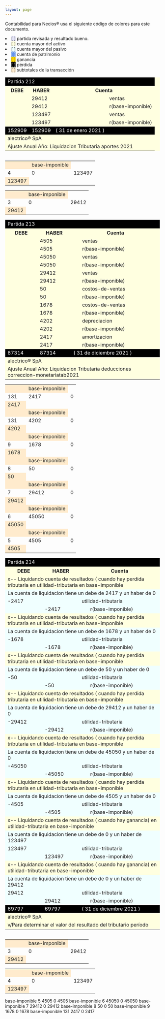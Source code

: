 ```yaml
--- 
layout: page
--- 
```


Contabilidad para Necios® usa el siguiente código de colores para este documento.
<li><span style='background-color: lavender'>[    ]</span> partida revisada y resultado bueno. </li>
<li><span style='background-color: lightyellow'>[    ]</span> cuenta mayor del activo </li>
<li><span style='background-color: azure'>[    ]</span> cuenta mayor del pasivo </li>
<li><span style='color: white; background-color: cornflowerblue'>[    ]</span> cuenta de patrimonio </li>
<li><span style='background-color: gold'>[    ]</span> ganancia </li>
<li><span style='color: white; background-color: black'>[    ]</span> pérdida </li>
<li><span style='background-color: blanchedalmond'>[    ]</span> subtotales de la transacción </li>
<table style='background-color: lightyellow' ><tbody>
<tr style='color: white; background-color: black'><td colspan='9'> Partida 212</td></tr>
<tr><th>DEBE</th><th> HABER </th> <th colspan='6'> Cuenta </th></tr>
<tr><td></td> <td>29412</td><td> </td><td colspan='5'>ventas</td></tr>
<tr><td></td> <td> 29412</td><td> </td><td colspan='5'>  r(base-imponible) </td></tr>
<tr><td></td> <td>123497</td><td> </td><td colspan='5'>ventas</td></tr>
<tr><td></td> <td> 123497</td><td> </td><td colspan='5'>  r(base-imponible) </td></tr>
<tr style='color: white; background-color: black'> <td> 152909</td><td> 152909</td><td colspan='3'>( 31 de enero	2021	 ) </td></tr>
<tr><td colspan='9'>alectrico® SpA</td></tr>
<tr><td colspan='9'>Ajuste Anual Año: Liquidacion Tributaria aportes 2021</td></tr>
<table><tbody> 
<table>
<tr style='background-color: blanchedalmond'><td> </td><td>base-imponible</td></tr>
<tr> <td> 4</td> <td>0</td><td> 123497</td></tr>
<tr style='background-color: blanchedalmond'><td>123497</td></tr>
</table>
<table>
<tr style='background-color: blanchedalmond'><td> </td><td>base-imponible</td></tr>
<tr> <td> 3</td> <td>0</td><td> 29412</td></tr>
<tr style='background-color: blanchedalmond'><td>29412</td></tr>
</table>
<table style='background-color: lightyellow' ><tbody>
<tr style='color: white; background-color: black'><td colspan='9'> Partida 213</td></tr>
<tr><th>DEBE</th><th> HABER </th> <th colspan='6'> Cuenta </th></tr>
<tr><td></td><td>4505</td><td></td><td>ventas</td></tr>
<tr><td></td><td>4505</td><td></td><td> r(base-imponible)  </td></tr>
<tr><td></td><td>45050</td><td></td><td>ventas</td></tr>
<tr><td></td><td>45050</td><td></td><td> r(base-imponible)  </td></tr>
<tr><td></td><td>29412</td><td></td><td>ventas</td></tr>
<tr><td></td><td>29412</td><td></td><td> r(base-imponible)  </td></tr>
<tr><td></td><td>50</td><td></td><td>costos-de-ventas</td></tr>
<tr><td></td><td>50</td><td></td><td> r(base-imponible)  </td></tr>
<tr><td></td><td>1678</td><td></td><td>costos-de-ventas</td></tr>
<tr><td></td><td>1678</td><td></td><td> r(base-imponible)  </td></tr>
<tr><td></td><td>4202</td><td></td><td>depreciacion</td></tr>
<tr><td></td><td>4202</td><td></td><td> r(base-imponible)  </td></tr>
<tr><td></td><td>2417</td><td></td><td>amortizacion</td></tr>
<tr><td></td><td>2417</td><td></td><td> r(base-imponible)  </td></tr>
<tr style='color: white; background-color: black'> <td> 87314</td><td> 87314</td><td colspan='3'>( 31 de diciembre	2021	 ) </td></tr>
<tr><td colspan='9'>alectrico® SpA</td></tr>
<tr><td colspan='9'>Ajuste Anual Año: Liquidacion Tributaria deducciones correccion-monetariatab2021</td></tr>
<table><tbody> 
<tr  style='background-color: blanchedalmond'><td></td><td> base-imponible</td></tr>
<tr> <td> 131</td> <td>2417</td> <td>0</td></tr>
<tr style='background-color: blanchedalmond'><td>2417</td></tr>
<tr  style='background-color: blanchedalmond'><td></td><td> base-imponible</td></tr>
<tr> <td> 131</td> <td>4202</td> <td>0</td></tr>
<tr style='background-color: blanchedalmond'><td>4202</td></tr>
<tr  style='background-color: blanchedalmond'><td></td><td> base-imponible</td></tr>
<tr> <td> 9</td> <td>1678</td> <td>0</td></tr>
<tr style='background-color: blanchedalmond'><td>1678</td></tr>
<tr  style='background-color: blanchedalmond'><td></td><td> base-imponible</td></tr>
<tr> <td> 8</td> <td>50</td> <td>0</td></tr>
<tr style='background-color: blanchedalmond'><td>50</td></tr>
<tr  style='background-color: blanchedalmond'><td></td><td> base-imponible</td></tr>
<tr> <td> 7</td> <td>29412</td> <td>0</td></tr>
<tr style='background-color: blanchedalmond'><td>29412</td></tr>
<tr  style='background-color: blanchedalmond'><td></td><td> base-imponible</td></tr>
<tr> <td> 6</td> <td>45050</td> <td>0</td></tr>
<tr style='background-color: blanchedalmond'><td>45050</td></tr>
<tr  style='background-color: blanchedalmond'><td></td><td> base-imponible</td></tr>
<tr> <td> 5</td> <td>4505</td> <td>0</td></tr>
<tr style='background-color: blanchedalmond'><td>4505</td></tr>
<table style='background-color: lightyellow' ><tbody>
<tr style='color: white; background-color: black'><td colspan='9'> Partida 214</td></tr>
<tr><th>DEBE</th><th> HABER </th> <th colspan='6'> Cuenta </th></tr>
<tr><td colspan='6'>x-- Liquidando cuenta de resultados ( cuando hay perdida tributaria en utilidad-tributaria en base-imponible</td></tr>
<tr style='background-color: azure'><td colspan='6'>La cuenta de liquidacion tiene un debe de 	2417 y un haber de 	0</td></tr>
<tr style='background-color: azure'><td> -2417</td><td></td><td colspan='2'>utilidad-tributaria</td></tr>
<tr style='background-color: azure'><td> </td><td>-2417</td><td></td><td> r(base-imponible) </td></tr>
<tr><td colspan='6'>x-- Liquidando cuenta de resultados ( cuando hay perdida tributaria en utilidad-tributaria en base-imponible</td></tr>
<tr style='background-color: azure'><td colspan='6'>La cuenta de liquidacion tiene un debe de 	1678 y un haber de 	0</td></tr>
<tr style='background-color: azure'><td> -1678</td><td></td><td colspan='2'>utilidad-tributaria</td></tr>
<tr style='background-color: azure'><td> </td><td>-1678</td><td></td><td> r(base-imponible) </td></tr>
<tr><td colspan='6'>x-- Liquidando cuenta de resultados ( cuando hay perdida tributaria en utilidad-tributaria en base-imponible</td></tr>
<tr style='background-color: azure'><td colspan='6'>La cuenta de liquidacion tiene un debe de 	50 y un haber de 	0</td></tr>
<tr style='background-color: azure'><td> -50</td><td></td><td colspan='2'>utilidad-tributaria</td></tr>
<tr style='background-color: azure'><td> </td><td>-50</td><td></td><td> r(base-imponible) </td></tr>
<tr><td colspan='6'>x-- Liquidando cuenta de resultados ( cuando hay perdida tributaria en utilidad-tributaria en base-imponible</td></tr>
<tr style='background-color: azure'><td colspan='6'>La cuenta de liquidacion tiene un debe de 	29412 y un haber de 	0</td></tr>
<tr style='background-color: azure'><td> -29412</td><td></td><td colspan='2'>utilidad-tributaria</td></tr>
<tr style='background-color: azure'><td> </td><td>-29412</td><td></td><td> r(base-imponible) </td></tr>
<tr><td colspan='6'>x-- Liquidando cuenta de resultados ( cuando hay perdida tributaria en utilidad-tributaria en base-imponible</td></tr>
<tr style='background-color: azure'><td colspan='6'>La cuenta de liquidacion tiene un debe de 	45050 y un haber de 	0</td></tr>
<tr style='background-color: azure'><td> -45050</td><td></td><td colspan='2'>utilidad-tributaria</td></tr>
<tr style='background-color: azure'><td> </td><td>-45050</td><td></td><td> r(base-imponible) </td></tr>
<tr><td colspan='6'>x-- Liquidando cuenta de resultados ( cuando hay perdida tributaria en utilidad-tributaria en base-imponible</td></tr>
<tr style='background-color: azure'><td colspan='6'>La cuenta de liquidacion tiene un debe de 	4505 y un haber de 	0</td></tr>
<tr style='background-color: azure'><td> -4505</td><td></td><td colspan='2'>utilidad-tributaria</td></tr>
<tr style='background-color: azure'><td> </td><td>-4505</td><td></td><td> r(base-imponible) </td></tr>
<tr><td colspan='6'>x-- Liquidando cuenta de resultados ( cuando hay ganancia) en utilidad-tributaria en base-imponible</td></tr>
<tr style='background-color: azure'><td colspan='6'>La cuenta de liquidacion tiene un debe de 	0 y un haber de 	123497</td></tr>
<tr style='background-color: azure'><td> 123497</td><td></td><td colspan='2'>utilidad-tributaria</td></tr>
<tr style='background-color: azure'><td> </td><td>123497</td><td></td><td> r(base-imponible) </td></tr>
<tr><td colspan='6'>x-- Liquidando cuenta de resultados ( cuando hay ganancia) en utilidad-tributaria en base-imponible</td></tr>
<tr style='background-color: azure'><td colspan='6'>La cuenta de liquidacion tiene un debe de 	0 y un haber de 	29412</td></tr>
<tr style='background-color: azure'><td> 29412</td><td></td><td colspan='2'>utilidad-tributaria</td></tr>
<tr style='background-color: azure'><td> </td><td>29412</td><td></td><td> r(base-imponible) </td></tr>
<tr style='color: white; background-color: black'> <td> 69797</td><td> 69797</td><td colspan='3'>( 31 de diciembre	2021	 ) </td></tr>
<tr><td colspan='9'>alectrico® SpA</td></tr>
<tr><td colspan='9'>v/Para determinar el valor del resultado del tributario período</td></tr>
<table><tbody> 
<table>
<tr style='background-color: blanchedalmond'><td> </td><td>base-imponible</td></tr>
<tr> <td> 3</td> <td>0</td><td> 29412</td></tr>
<tr style='background-color: blanchedalmond'><td>29412</td></tr>
</table>
<table>
<tr style='background-color: blanchedalmond'><td> </td><td>base-imponible</td></tr>
<tr> <td> 4</td> <td>0</td><td> 123497</td></tr>
<tr style='background-color: blanchedalmond'><td>123497</td></tr>
</table>
<tr  style='background-color: blanchedalmond'><td></td><td> base-imponible</td></tr>
<tr> <td> 5</td> <td>4505</td> <td>0</td></tr>
<tr style='background-color: blanchedalmond'><td>4505</td></tr>
<tr  style='background-color: blanchedalmond'><td></td><td> base-imponible</td></tr>
<tr> <td> 6</td> <td>45050</td> <td>0</td></tr>
<tr style='background-color: blanchedalmond'><td>45050</td></tr>
<tr  style='background-color: blanchedalmond'><td></td><td> base-imponible</td></tr>
<tr> <td> 7</td> <td>29412</td> <td>0</td></tr>
<tr style='background-color: blanchedalmond'><td>29412</td></tr>
<tr  style='background-color: blanchedalmond'><td></td><td> base-imponible</td></tr>
<tr> <td> 8</td> <td>50</td> <td>0</td></tr>
<tr style='background-color: blanchedalmond'><td>50</td></tr>
<tr  style='background-color: blanchedalmond'><td></td><td> base-imponible</td></tr>
<tr> <td> 9</td> <td>1678</td> <td>0</td></tr>
<tr style='background-color: blanchedalmond'><td>1678</td></tr>
<tr  style='background-color: blanchedalmond'><td></td><td> base-imponible</td></tr>
<tr> <td> 131</td> <td>2417</td> <td>0</td></tr>
<tr style='background-color: blanchedalmond'><td>2417</td></tr>
